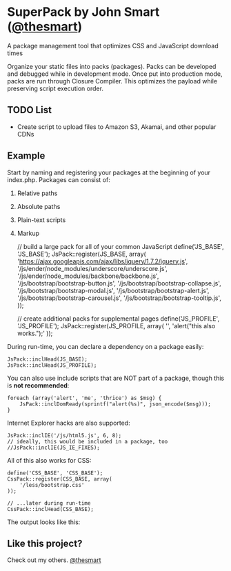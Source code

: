 SuperPack by John Smart ([@thesmart](https://github.com/thesmart))
=============

A package management tool that optimizes CSS and JavaScript download times

Organize your static files into packs (packages). Packs can be developed and debugged while in development mode. Once
put into production mode, packs are run through Closure Compiler.  This optimizes the payload while preserving script
execution order.

TODO List
---------

 * Create script to upload files to Amazon S3, Akamai, and other popular CDNs

Example
-------

Start by naming and registering your packages at the beginning of your index.php. Packages can consist of:

 1. Relative paths
 1. Absolute paths
 1. Plain-text scripts
 1. Markup

	// build a large pack for all of your common JavaScript
	define('JS_BASE', 'JS_BASE');
	JsPack::register(JS_BASE, array(
		'https://ajax.googleapis.com/ajax/libs/jquery/1.7.2/jquery.js',
		'/js/ender/node_modules/underscore/underscore.js',
		'/js/ender/node_modules/backbone/backbone.js',
		'/js/bootstrap/bootstrap-button.js',
		'/js/bootstrap/bootstrap-collapse.js',
		'/js/bootstrap/bootstrap-modal.js',
		'/js/bootstrap/bootstrap-alert.js',
		'/js/bootstrap/bootstrap-carousel.js',
		'/js/bootstrap/bootstrap-tooltip.js',
	));

	// create additional packs for supplemental pages
	define('JS_PROFILE', 'JS_PROFILE');
	JsPack::register(JS_PROFILE, array(
		'<script>alert("Hello, dear user.");</script>',
		'alert("this also works.");'
	));

During run-time, you can declare a dependency on a package easily:

	JsPack::inclHead(JS_BASE);
	JsPack::inclHead(JS_PROFILE);

You can also use include scripts that are NOT part of a package, though this is **not recommended**:

	foreach (array('alert', 'me', 'thrice') as $msg) {
		JsPack::inclDomReady(sprintf("alert(%s)", json_encode($msg)));
	}

Internet Explorer hacks are also supported:

	JsPack::inclIE('/js/html5.js', 6, 8);
	// ideally, this would be included in a package, too
	//JsPack::inclIE(JS_IE_FIXES);

All of this also works for CSS:

	define('CSS_BASE', 'CSS_BASE');
	CssPack::register(CSS_BASE, array(
		'/less/bootstrap.css'
	));

	// ...later during run-time
	CssPack::inclHead(CSS_BASE);

The output looks like this:




Like this project?
------------------

Check out my others.
[@thesmart](https://twitter.com/thesmart)